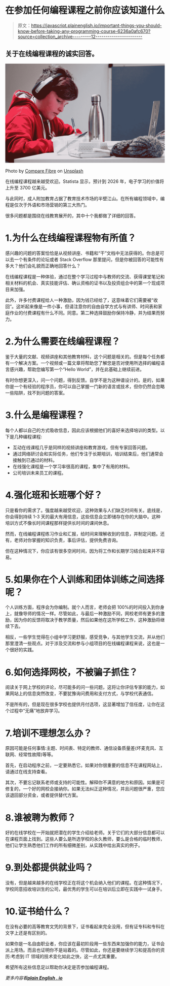 # 在参加任何编程课程之前你应该知道什么

> 原文：<https://javascript.plainenglish.io/important-things-you-should-know-before-taking-any-programming-course-6236a0afc670?source=collection_archive---------12----------------------->

## 关于在线编程课程的诚实回答。

![](img/8640d50a087ac74be5f820af861b2393.png)

Photo by [Compare Fibre](https://unsplash.com/@comparefibre?utm_source=medium&utm_medium=referral) on [Unsplash](https://unsplash.com?utm_source=medium&utm_medium=referral)

在线编程课程越来越受欢迎。Statista 显示，预计到 2026 年，电子学习的价值将上升至 3700 亿美元。

与此同时，成人附加教育占据了教育技术市场的半壁江山。在所有编程领域中，编程是仅次于外语和市场营销的第三大热门。

很多问题都是围绕在线教育展开的，其中十个我都做了详细的回答。

# 1.为什么在线编程课程物有所值？

感兴趣的问题的答案恰恰是从视频讲座、书籍和“干”文档中无法获得的。你总是可以去一个有条件的论坛或者 Stack Overflow 那里提问，但是你被回答的可能性有多大？他们会礼貌而正确地回答什么？

在线编程课程是一种体验，通过在整个学习过程中与教师的交流、获得课堂笔记和相关材料的机会、真实技能评估、确认资格的证书以及投资组合中的第一个现成项目来加强。

此外，许多付费课程给人一种激励，因为钱已经给了，这意味着它们需要被“收回”。这听起来像是一件小事，但请注意你的自由自学方式与有讲师、时间表和家庭作业的付费课程有什么不同。同意。第二种选择鼓励你保持冷静，并为结果而努力。

# 2.为什么需要在线编程课程？

鉴于大量的文献、视频讲座和其他教育材料，这个问题是相关的。但是每个任务都有一个解决方案。一个视频或一篇文章将帮助您了解您是否对使用所选择的编程语言感兴趣，帮助您编写第一个“Hello World”，并在此基础上继续前进。

有时你想更深入，问一个问题，得到反馈。自学不是为这种谱设计的。是的，如果你是一个有经验的程序员，你可以自己掌握一门新的语言或技术，但你仍然会忽略一些陷阱，找不到问题的答案。

# 3.什么是编程课程？

每个人都以自己的方式吸收信息，因此应该根据他们的喜好来选择培训的类型。以下是几种编程课程:

*   互动在线课程几乎是同样的视频讲座和教育游戏，但有专家回答问题。
*   通过网络研讨会和实际任务，他们专注于长期培训，培训结束后，他们通常会接触到已通过的材料。
*   在线强化课程是一个学习率很高的课程，集中了有用的材料。
*   公司培训未来员工的课程。

# 4.强化班和长班哪个好？

只是看你的需求了。强度越来越受欢迎，这种效果与人们缺乏时间有关。底线是，你会得到持续 1-3 天的最大有用信息，这些信息会立即储存在你的大脑中。这种培训方式不像长时间课程那样提供长时间的课间休息。

然而，在线编程课程练习作业和汇报，给时间来理解收到的信息，并制定问题。还有，老师对你掌握的知识负责，事后评估，提供免费咨询。

但在这种情况下，你应该有很多空闲时间，因为将工作和长期学习结合起来并不容易。

# 5.如果你在个人训练和团体训练之间选择呢？

个人训练方面，程序会为你编制。就个人而言，老师会把 100%的时间投入到你身上，就像导师的情况一样。尽管如此，与最后一种激励不同，网校老师有更多的激励，因为你的反馈将取决于教学质量，然后如果他在这所学校工作，这种激励将继续下去。

相反，一些学生觉得在小组中学习更舒服，感受竞争，与其他学生交流，并从他们那里澄清一些观点。对于涉及交流和参与小组项目的在线编程课程来说，这也是一个很好的实践。

# 6.如何选择网校，不被骗子抓住？

阅读关于网上学校的评论，尽可能多的问一些问题，这将让你评估专家的能力，如果网站上的信息突然改变，不要犹豫询问费用和支付方式，与学校代表通信。

不是所有的，但是现在很多学校也提供月付选项，这显著增加了信任度，让你在这个过程中“无痛”地放弃学习。

# 7.培训不理想怎么办？

原因可能是任何事情:主题、时间表、特定的教师、通信设备质量差(坏麦克风、互联网、经常性故障)等等。

首先，在启动程序之前，一定要熟悉它。如果对你很重要的信息不在课程网站上，请通过在线支持查看。

其次，不要忘记联系老师或支持的可能性。解释你不满意的地方和原因。如果是可修复的，一个好的网校会接纳你。如果无法纠正这种情况，并且问题很严重，您应该退回部分资金，或者提供替代方案。

# 8.谁被聘为教师？

好的在线学校在一开始就把潜在的学生介绍给老师。关于它们的大部分信息都可以在课程页面上找到。这些人要么是所选学校的永久教师，要么是合格的临时教师，他们让学生熟悉他们工作的所有细微差别，从实践中给出真实的例子。

# 9.到处都提供就业吗？

没有，但是越来越多的在线学校正在将这个机会纳入他们的课程。在这种情况下，学校同意招收培训生的公司，最优秀的学生可以在培训后立即在实践中一试身手。

# 10.证书给什么？

在没有必要的高等教育文凭的背景下，证书看起来完全没用，但有证专科和专科在文字上还是有区别的。

如果你是一名自由职业者，你应该在最初阶段用一些东西来加强你的能力，证书会派上用场。而且也证明你不是站着的。尽管如此，你还是要继续学习和提高你的资历:考虑到 IT 领域的技术变化如此之快，这一点尤其重要。

希望所有这些信息足以帮助你决定是否参加编程课程。

*更多内容看*[***plain English . io***](https://plainenglish.io/)